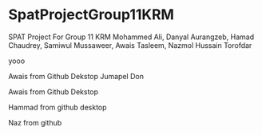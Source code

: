 # SpatProjectGroup11KRM
SPAT Project For Group 11 KRM Mohammed Ali, Danyal Aurangzeb, Hamad Chaudrey, Samiwul Mussaweer, Awais Tasleem, Nazmol Hussain Torofdar






yooo


Awais from Github Dekstop
Jumapel Don

Awais from Github Dekstop

Hammad from github desktop


Naz from github 
